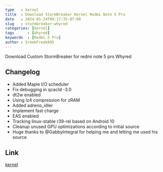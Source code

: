 ```yaml
---
type   : kernel
title  : Download StormBreaker Kernel Redmi Note 5 Pro
date   : 2024-05-24T09:17:35-07:00
slug   : stormbreaker-whyred
categories: [kernel]
tags      : [whyred]
keywords  : [Redmi 5 Pro]
author : SreekFreak995
---
```


Download Custom StormBreaker for redmi note 5 pro Whyred

## Changelog
- Added Maple I/O scheduler 
- Fix debugging in qcacld -3.0
- dt2w enabled
- Using lz4 compression for zRAM
- Added adreno_idler 
- Implement fast charge 
- EAS enabled
- Tracking linux-stable r39-rel based on Android 10 
- Cleanup unused GPU optimizations according to initial source
- Huge thanks to @GabbyIntegral for helping me and letting me used his source


## Link
[kernel](https://sourceforge.net/projects/stormbreakerdevices/files/whyred/)
